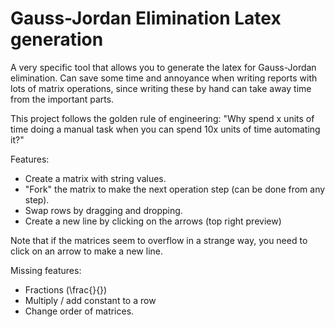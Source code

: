 
# Gauss-Jordan Elimination Latex generation

A very specific tool that allows you to generate the latex for Gauss-Jordan elimination. 
Can save some time and annoyance when writing reports with lots of matrix operations, since writing these by hand can take away time from the important parts.

This project follows the golden rule of engineering: "Why spend x units of time doing a manual task when you can spend 10x units of time automating it?"

Features:
- Create a matrix with string values.
- "Fork" the matrix to make the next operation step (can be done from any step).
- Swap rows by dragging and dropping.
- Create a new line by clicking on the arrows (top right preview)

Note that if the matrices seem to overflow in a strange way, you need to click on an arrow to make a new line.

Missing features:
- Fractions (\frac{}{})
- Multiply / add constant to a row
- Change order of matrices.